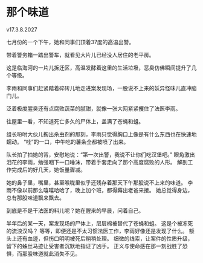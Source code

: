 # 那个味道
v17.3.8.2027

七月份的一个下午，她和同事们顶着37度的高温出警。

带着警务箱一踏出警车，就看见大片儿已经没人居住的老平房。

这是临海河的一片儿拆迁区，高温发酵着这里的生活垃圾，恶臭仿佛瞬间提升了几个等级。

李雨和同事们赶紧踏着碎砖儿地走进案发现场，一股说不上来的妖异怪味儿直冲脑门儿。

泛着极度腥臭还有点腐败蔬菜的腻甜，就像一张大网紧紧攫住了法医李雨。

往屋里一看，不知道死亡多久的尸体上，盖满了苍蝇和蛆。

组长吩咐大伙儿掏出杀虫剂的那刻，李雨只觉得胸口上像是有什么东西也在快速地蠕动。
“哇”的一口，中午吃的薯条全都被喷了出来。

队长拍了拍她的背，安慰地说：“第一次出警，我说不让你们吃汉堡吧。”
眼角激出泪花的李雨，勉强咽下一口唾沫，带着手套走向了那个高度腐败的人形。
解剖工作完成后的好几天，她饭量骤减。

她的鼻子里，嘴里，甚至喉咙里似乎还残存着那天下午那股说不上来的味道。
李雨不像以前那么嘻嘻哈哈了，晚上加个班，都得薅出老爸来接。
她总觉得身边，总有那股味道飘来飘去。

到底是不是干法医的料儿呢？她在醒来的早晨，问着自己。

半年后的某一天，案发现场的尸体上，层层棉被替代了苍蝇和蛆。
这是个被冻死的流浪汉吗？
等等，即便还是不太习惯法医工作，李雨好像还是发现了什么。
额头上还有血迹，但伤口明明被死后稍稍处理。
细微的线索，让案件的性质升级，留下的蛛丝马迹让受害者沉默地指证了凶手。
正义与使命感在那一刻战胜了恐惧，而那股味道就此消失不见。




